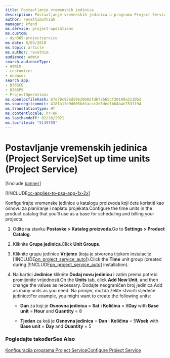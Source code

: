 ```yaml
---
title: Postavljanje vremenskih jedinica
description: Postavljanje vremenskih jedinica u programu Project Service
author: revathimuthiah
manager: kfend
ms.service: project-operations
ms.custom:
- dyn365-projectservice
ms.date: 8/03/2018
ms.topic: article
ms.author: revathim
audience: Admin
search.audienceType:
- admin
- customizer
- enduser
search.app:
- D365CE
- D365PS
- ProjectOperations
ms.openlocfilehash: b7e70c92ed29b20b02fd672665cf20199a2110b3
ms.sourcegitcommit: 418fa1fe9d605b8faccc2d5dee1b04b4e753f194
ms.translationtype: HT
ms.contentlocale: hr-HR
ms.lasthandoff: 02/10/2021
ms.locfileid: "5149759"
---
```

# <a name="set-up-time-units-project-service"></a><span data-ttu-id="474fc-103">Postavljanje vremenskih jedinica (Project Service)</span><span class="sxs-lookup"><span data-stu-id="474fc-103">Set up time units (Project Service)</span></span>

[!include [banner](../includes/psa-now-project-operations.md)]

[!INCLUDE[cc-applies-to-psa-app-1x-2x](../includes/cc-applies-to-psa-app-1x-2x.md)]

<span data-ttu-id="474fc-104">Konfigurirajte vremenske jedinice u katalogu proizvoda koji ćete koristiti kao osnovu za planiranje i naplatu projekata.</span><span class="sxs-lookup"><span data-stu-id="474fc-104">Configure the time units in the product catalog that you’ll use as a base for scheduling and billing your projects.</span></span>  
  
1. <span data-ttu-id="474fc-105">Odite na stavku **Postavke > Katalog proizvoda**.</span><span class="sxs-lookup"><span data-stu-id="474fc-105">Go to **Settings > Product Catalog**.</span></span>  
  
2. <span data-ttu-id="474fc-106">Kliknite **Grupe jedinica**.</span><span class="sxs-lookup"><span data-stu-id="474fc-106">Click **Unit Groups**.</span></span>  
  
3. <span data-ttu-id="474fc-107">Kliknite grupu jedinice **Vrijeme** (koja je stvorena tijekom instalacije [!INCLUDE[pn_project_service_auto](../includes/pn-project-service-auto.md)]).</span><span class="sxs-lookup"><span data-stu-id="474fc-107">Click the **Time** unit group (created during [!INCLUDE[pn_project_service_auto](../includes/pn-project-service-auto.md)] installation).</span></span>  
  
4. <span data-ttu-id="474fc-108">Na kartici **Jedinice** kliknite **Dodaj novu jedinicu** i zatim prema potrebi promijenite vrijednosti.</span><span class="sxs-lookup"><span data-stu-id="474fc-108">On the **Units** tab, click **Add New Unit**, and then change the values as necessary.</span></span> <span data-ttu-id="474fc-109">Dodajte neograničen broj jedinica.</span><span class="sxs-lookup"><span data-stu-id="474fc-109">Add as many units as you need.</span></span> <span data-ttu-id="474fc-110">Na primjer, možda želite stvoriti sljedeće jedinice:</span><span class="sxs-lookup"><span data-stu-id="474fc-110">For example, you might want to create the following units:</span></span>  
  
   - <span data-ttu-id="474fc-111">**Dan** za koji je **Osnovna jedinica** = **Sat** i **Količina** = 8</span><span class="sxs-lookup"><span data-stu-id="474fc-111">**Day** with **Base unit** = **Hour** and **Quantity** = 8</span></span>  
  
   - <span data-ttu-id="474fc-112">**Tjedan** za koji je **Osnovna jedinica** = **Dan** i **Količina** = 5</span><span class="sxs-lookup"><span data-stu-id="474fc-112">**Week** with **Base unit** = **Day** and **Quantity** = 5</span></span>  
  
### <a name="see-also"></a><span data-ttu-id="474fc-113">Pogledajte također</span><span class="sxs-lookup"><span data-stu-id="474fc-113">See Also</span></span>  
 [<span data-ttu-id="474fc-114">Konfiguracija programa Project Service</span><span class="sxs-lookup"><span data-stu-id="474fc-114">Configure Project Service</span></span>](../psa/configure.md)

